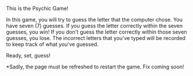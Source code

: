 This is the Psychic Game!

In this game, you will try to guess the letter that the computer chose. You have seven (7) guesses. If you guess the letter correctly within the seven guesses, you win! If you don't guess the letter correctly within those seven guesses, you lose. The incorrect letters that you've typed will be recorded to keep track of what you've guessed.

Ready, set, guess!


*Sadly, the page must be refreshed to restart the game. Fix coming soon!